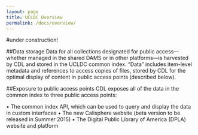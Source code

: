 ```yaml
---
layout: page
title: UCLDC Overview
permalink: /docs/overview/
---
```

#under construction!

##Data storage
Data for all collections designated for public access—whether managed in the shared DAMS or in other platforms—is harvested by CDL and stored in the UCLDC common index. “Data” includes item-level metadata and references to access copies of files, stored by CDL for the optimal display of content in public access points (described below).

##Exposure to public access points
CDL exposes all of the data in the common index to three public access points:

•	The common index API, which can be used to query and display the data in custom interfaces
•	The new Calisphere website (beta version to be released in Summer 2015)
•	The Digital Public Library of America (DPLA) website and platform
